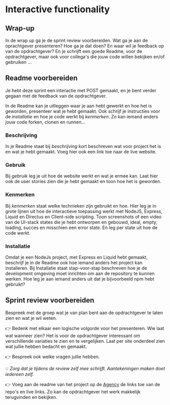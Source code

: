 # Interactive functionality

## Wrap-up

In de wrap up ga je de sprint review voorbereiden. Wat ga je aan de oprachtgever presenteren? Hoe ga je dat doen? En waar wil je feedback op van de opdrachtgever? En je schrijft een goede Readme, voor de opdrachtgever, maar ook voor collega's die jouw code willen bekijken en/of gebruiken ...


## Readme voorbereiden

Je hebt deze sprint een interactie met POST gemaakt, en je bent verder gegaan met de feedback van de opdrachtgever.

In de Readme kan je uitleggen waar je aan hebt gewerkt en hoe het is geworden, presenteer wat je hebt gemaakt. Ook schrijf je instructies voor de *installatie* en hoe je code werkt bij *kenmerken*. Zo kan iemand anders jouw code forken, clonen en runnen...

### Beschrijving
In je Readme staat bij *beschrijving* kort beschreven wat voor project het is en wat je hebt gemaakt. Voeg hier ook een link toe naar de live website.

### Gebruik
Bij *gebruik* leg je uit hoe de website werkt en wat je ermee kan. Laat hier ook de user stories zien die je hebt gemaakt en toon hoe het is geworden.

### Kenmerken
Bij *kenmerken* staat welke technieken zijn gebruikt en hoe. Hier leg je in grote lijnen uit hoe de interactieve toepassing werkt met NodeJS, Express, Liquid en Directus en Client-side scripting. Toon screenshots of een video van de UI-stack states die je hebt ontworpen en gebouwd, ideal, empty, loading, succes en misschien een error state.
En leg per state uit hoe de code werkt. 


<!--
#### Screenflow met UI-stack states
Maak een goed uitgewerkte screenflow met de verschillende states die je hebt ontworpen, ideal, empty, loading, succes en misschien een error state.
Leg per state uit 


#### Code flow
Voeg daarna toe hoe de code werkt. Werk eerst de server-side code flow uit, daarna wat je client-side hebt gebouwd als enhancement. 

Toon de URL's, de Request en hoe de Response werkt in jouw code: Welke Routes worden gebruikt, welke data wordt met POST verstuurd en opgeslagen? naar welke URL gaat de fetch en wat gebeurt er daarna? Welke data wordt opgehaald om de pagina te renderen?

Toon hoe de client-side scripting werkt, hoe wordt de data gepost met JavaScipt? En wat gebeurt er daarna? 
-->

### Installatie
Omdat je een NodeJs project, met Express en Liquid hebt gemaakt, beschrijf je in de Readme ook hoe iemand anders het project kan installeren. Bij Installatie staat stap-voor-stap beschreven hoe je de development omgeving moet inrichten om aan de repository te kunnen werken. Hoe leg je aan iemand anders uit dat je bijvoorbeeld npm hebt gebruikt?


## Sprint review voorbereiden

Bespreek met de groep wat je van plan bent aan de opdrachtgever te laten zien en wat je wil weten. 

👉 Bedenk met elkaar een logische volgorde voor het presenteren. Wie laat wat wanneer zien? Het is voor de opdrachtgever interessant om verschillende variaties te zien en te vergelijken. Laat per site onderdeel zien wat jullie hebben bedacht en gemaakt.

👉 Bespreek ook welke vragen jullie hebben. 

💡 *Zorg dat je tijdens de review zelf mee schrijft. Aantekeningen maken doet iedereen zelf.*

👉 Voeg aan de readme van het project op de [Agency](https://github.com/fdnd-agency) de links toe van de repo's en live links. Zo kan de opdrachtgever het werk makkelijk terugvinden en bekijken.
